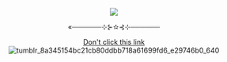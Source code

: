 <p align="center">
  <img src="https://github.com/user-attachments/assets/fcdd9cca-4b6e-4873-a062-71c119ecf69d">
</p>
<p align="center">«──────⊹⊱✫⊰⊹──────</p>
<p align="center">
<p align="center">
  <a href="https://github.com/DARLlNGDANCE">Don't click this link</a>
</ρ
   
![tumblr_8a345154bc21cb80ddbb718a61699fd6_e29746b0_640](https://github.com/user-attachments/assets/55f11c45-2ee0-479a-8f2c-c4d1f899355b)
